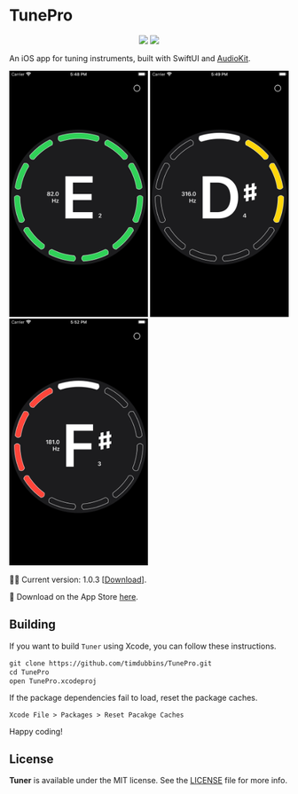# TunePro

<div align="center">
  
  
<p align="center">
    <img src="https://img.shields.io/badge/iOS-14.0+-blue.svg" />
    <img src="https://img.shields.io/badge/Swift-5.0-brightgreen.svg" />
</p>
  
</div>

An iOS app for tuning instruments, built with SwiftUI and [AudioKit](https://github.com/AudioKit/AudioKit). 

<p align="left">
    <img src="https://github.com/timdubbins/demo_content/blob/master/TunePro/Simulator%20Screen%20Shot%20-%20iPhone%208%20Plus%20-%202022-11-03%20at%2017.48.13.png" alt="img1" width="250"/>
    <img src="https://github.com/timdubbins/demo_content/blob/master/TunePro/Simulator%20Screen%20Shot%20-%20iPhone%208%20Plus%20-%202022-11-03%20at%2017.49.01.png" alt="img2" width="250"/>
  <img src="https://github.com/timdubbins/demo_content/blob/master/TunePro/Simulator%20Screen%20Shot%20-%20iPhone%208%20Plus%20-%202022-11-03%20at%2017.52.28.png" alt="img3" width="250"/>
</p>

👨‍💻 Current version: 1.0.3 [[Download](https://github.com/timdubbins/Tuner/releases/tag/v1.0.3)].

 Download on the App Store [here](https://apps.apple.com/gb/app/tunepro/id1633074520).

## Building

If you want to build `Tuner` using Xcode, you can follow these instructions.

```fish
git clone https://github.com/timdubbins/TunePro.git
cd TunePro
open TunePro.xcodeproj
```

If the package dependencies fail to load, reset the package caches.
```fish
Xcode File > Packages > Reset Pacakge Caches
```

Happy coding!


## License

**Tuner** is available under the MIT license. See the [LICENSE](https://github.com/timdubbins/Tuner/blob/master/LICENSE.md) file for more info.
